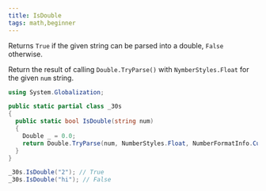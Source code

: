 ```yaml
---
title: IsDouble
tags: math,beginner
---
```


Returns `True` if the given string can be parsed into a double, `False` otherwise.

Return the result of calling `Double.TryParse()` with `NymberStyles.Float` for the given `num` string.

```csharp
using System.Globalization;

public static partial class _30s 
{
  public static bool IsDouble(string num) 
  {
    Double _ = 0.0;
    return Double.TryParse(num, NumberStyles.Float, NumberFormatInfo.CurrentInfo, out _);
  }
}
```

```csharp
_30s.IsDouble("2"); // True
_30s.IsDouble("hi"); // False
```
